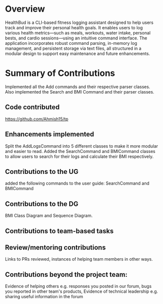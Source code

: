 # Overview

HealthBud is a CLI-based fitness logging assistant designed to help users track and improve their personal health goals.
It enables users to log various health metrics—such as meals, workouts, water intake, personal bests, and cardio sessions—using an intuitive command interface.
The application incorporates robust command parsing, in-memory log management, and persistent storage via text files, all structured in a modular design to support easy maintenance and future enhancements.

# Summary of Contributions
Implemented all the Add commands and their respective parser classes. Also implemented the Search and BMI Command and their parser classes.
## Code contributed
https://github.com/Ahmish15/tp

## Enhancements implemented
Split the AddLogsCommand into 5 different classes to make it more modular and easier to read. Added the SearchCommand and BMICommand classes to allow users to search for their logs and calculate their BMI respectively.

## Contributions to the UG

added the following commands to the user guide: SearchCommand and BMICommand

## Contributions to the DG

BMI Class Diagram and Sequence Diagram.

## Contributions to team-based tasks

## Review/mentoring contributions
Links to PRs reviewed, instances of helping team members in other ways.

## Contributions beyond the project team:
Evidence of helping others e.g. responses you posted in our forum, bugs you reported in other team's products,
Evidence of technical leadership e.g. sharing useful information in the forum